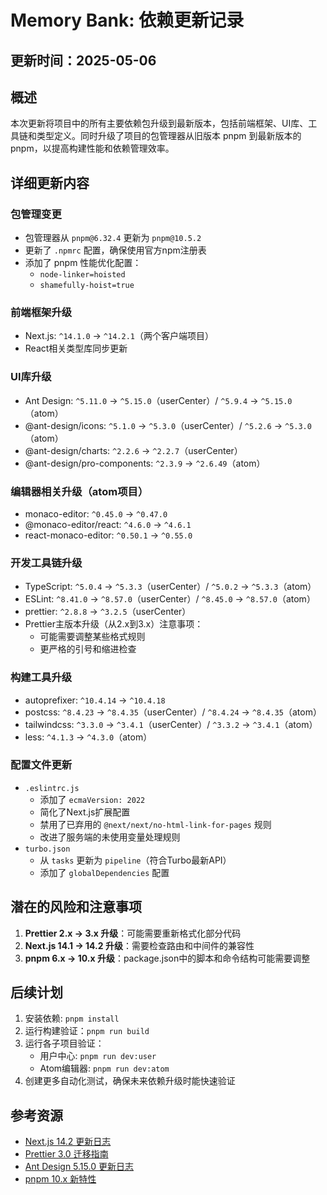 # Memory Bank: 依赖更新记录

## 更新时间：2025-05-06

## 概述
本次更新将项目中的所有主要依赖包升级到最新版本，包括前端框架、UI库、工具链和类型定义。同时升级了项目的包管理器从旧版本 pnpm 到最新版本的 pnpm，以提高构建性能和依赖管理效率。

## 详细更新内容

### 包管理变更
- 包管理器从 `pnpm@6.32.4` 更新为 `pnpm@10.5.2`
- 更新了 `.npmrc` 配置，确保使用官方npm注册表
- 添加了 pnpm 性能优化配置：
  - `node-linker=hoisted` 
  - `shamefully-hoist=true`

### 前端框架升级
- Next.js: `^14.1.0` → `^14.2.1`（两个客户端项目）
- React相关类型库同步更新

### UI库升级
- Ant Design: `^5.11.0` → `^5.15.0`（userCenter）/ `^5.9.4` → `^5.15.0`（atom）
- @ant-design/icons: `^5.1.0` → `^5.3.0`（userCenter）/ `^5.2.6` → `^5.3.0`（atom）
- @ant-design/charts: `^2.2.6` → `^2.2.7`（userCenter）
- @ant-design/pro-components: `^2.3.9` → `^2.6.49`（atom）

### 编辑器相关升级（atom项目）
- monaco-editor: `^0.45.0` → `^0.47.0`
- @monaco-editor/react: `^4.6.0` → `^4.6.1`
- react-monaco-editor: `^0.50.1` → `^0.55.0`

### 开发工具链升级
- TypeScript: `^5.0.4` → `^5.3.3`（userCenter）/ `^5.0.2` → `^5.3.3`（atom）
- ESLint: `^8.41.0` → `^8.57.0`（userCenter）/ `^8.45.0` → `^8.57.0`（atom）
- prettier: `^2.8.8` → `^3.2.5`（userCenter）
- Prettier主版本升级（从2.x到3.x）注意事项：
  - 可能需要调整某些格式规则
  - 更严格的引号和缩进检查

### 构建工具升级
- autoprefixer: `^10.4.14` → `^10.4.18`
- postcss: `^8.4.23` → `^8.4.35`（userCenter）/ `^8.4.24` → `^8.4.35`（atom）
- tailwindcss: `^3.3.0` → `^3.4.1`（userCenter）/ `^3.3.2` → `^3.4.1`（atom）
- less: `^4.1.3` → `^4.3.0`（atom）

### 配置文件更新
- `.eslintrc.js` 
  - 添加了 `ecmaVersion: 2022`
  - 简化了Next.js扩展配置
  - 禁用了已弃用的 `@next/next/no-html-link-for-pages` 规则
  - 改进了服务端的未使用变量处理规则
- `turbo.json`
  - 从 `tasks` 更新为 `pipeline`（符合Turbo最新API）
  - 添加了 `globalDependencies` 配置

## 潜在的风险和注意事项
1. **Prettier 2.x → 3.x 升级**：可能需要重新格式化部分代码
2. **Next.js 14.1 → 14.2 升级**：需要检查路由和中间件的兼容性
3. **pnpm 6.x → 10.x 升级**：package.json中的脚本和命令结构可能需要调整

## 后续计划
1. 安装依赖: `pnpm install`
2. 运行构建验证：`pnpm run build`
3. 运行各子项目验证：
   - 用户中心: `pnpm run dev:user`
   - Atom编辑器: `pnpm run dev:atom`
4. 创建更多自动化测试，确保未来依赖升级时能快速验证

## 参考资源
- [Next.js 14.2 更新日志](https://nextjs.org/blog/next-14-2)
- [Prettier 3.0 迁移指南](https://prettier.io/docs/en/option-philosophy)
- [Ant Design 5.15.0 更新日志](https://github.com/ant-design/ant-design/releases/tag/5.15.0)
- [pnpm 10.x 新特性](https://pnpm.io/blog/2023/10/18/pnpm-next) 